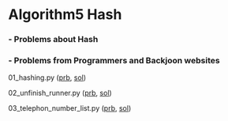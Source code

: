# Algorithm5 Hash

### - Problems about Hash

### - Problems from Programmers and Backjoon websites

01_hashing.py ([prb](https://www.acmicpc.net/problem/15829), [sol](./01_hashing.py))

02_unfinish_runner.py ([prb](https://programmers.co.kr/learn/courses/30/lessons/42576), [sol](./02_unfinish_runner.py))

03_telephon_number_list.py ([prb](https://programmers.co.kr/learn/courses/30/lessons/42577), [sol](./03_telephon_number_list.py))